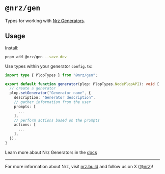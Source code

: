 # `@nrz/gen`

Types for working with [Nrz Generators](https://nrz.build/repo/docs/core-concepts/monorepos/code-generation).

## Usage

Install:

```bash
pnpm add @nrz/gen --save-dev
```

Use types within your generator `config.ts`:

```ts filename="nrz/generators/config.ts"
import type { PlopTypes } from "@nrz/gen";

export default function generator(plop: PlopTypes.NodePlopAPI): void {
  // create a generator
  plop.setGenerator("Generator name", {
    description: "Generator description",
    // gather information from the user
    prompts: [
      ...
    ],
    // perform actions based on the prompts
    actions: [
      ...
    ],
  });
}
```

Learn more about Nrz Generators in the [docs](https://nrz.build/repo/docs/core-concepts/monorepos/code-generation)

---

For more information about Nrz, visit [nrz.build](https://nrz.build) and follow us on X ([@nrz](https://x.com/nrz))!
